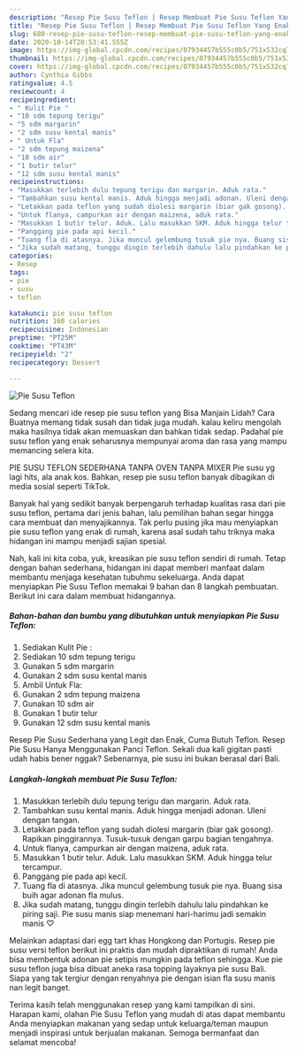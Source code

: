 ```yaml
---
description: "Resep Pie Susu Teflon | Resep Membuat Pie Susu Teflon Yang Enak Banget"
title: "Resep Pie Susu Teflon | Resep Membuat Pie Susu Teflon Yang Enak Banget"
slug: 680-resep-pie-susu-teflon-resep-membuat-pie-susu-teflon-yang-enak-banget
date: 2020-10-14T20:53:41.555Z
image: https://img-global.cpcdn.com/recipes/07934457b555c0b5/751x532cq70/pie-susu-teflon-foto-resep-utama.jpg
thumbnail: https://img-global.cpcdn.com/recipes/07934457b555c0b5/751x532cq70/pie-susu-teflon-foto-resep-utama.jpg
cover: https://img-global.cpcdn.com/recipes/07934457b555c0b5/751x532cq70/pie-susu-teflon-foto-resep-utama.jpg
author: Cynthia Gibbs
ratingvalue: 4.5
reviewcount: 4
recipeingredient:
- " Kulit Pie "
- "10 sdm tepung terigu"
- "5 sdm margarin"
- "2 sdm susu kental manis"
- " Untuk Fla"
- "2 sdm tepung maizena"
- "10 sdm air"
- "1 butir telur"
- "12 sdm susu kental manis"
recipeinstructions:
- "Masukkan terlebih dulu tepung terigu dan margarin. Aduk rata."
- "Tambahkan susu kental manis. Aduk hingga menjadi adonan. Uleni dengan tangan."
- "Letakkan pada teflon yang sudah diolesi margarin (biar gak gosong). Rapikan pinggirannya. Tusuk-tusuk dengan garpu bagian tengahnya."
- "Untuk flanya, campurkan air dengan maizena, aduk rata."
- "Masukkan 1 butir telur. Aduk. Lalu masukkan SKM. Aduk hingga telur tercampur."
- "Panggang pie pada api kecil."
- "Tuang fla di atasnya. Jika muncul gelembung tusuk pie nya. Buang sisa buih agar adonan fla mulus."
- "Jika sudah matang, tunggu dingin terlebih dahulu lalu pindahkan ke piring saji. Pie susu manis siap menemani hari-harimu jadi semakin manis ♡"
categories:
- Resep
tags:
- pie
- susu
- teflon

katakunci: pie susu teflon 
nutrition: 160 calories
recipecuisine: Indonesian
preptime: "PT25M"
cooktime: "PT43M"
recipeyield: "2"
recipecategory: Dessert

---
```



![Pie Susu Teflon](https://img-global.cpcdn.com/recipes/07934457b555c0b5/751x532cq70/pie-susu-teflon-foto-resep-utama.jpg)

Sedang mencari ide resep pie susu teflon yang Bisa Manjain Lidah? Cara Buatnya memang tidak susah dan tidak juga mudah. kalau keliru mengolah maka hasilnya tidak akan memuaskan dan bahkan tidak sedap. Padahal pie susu teflon yang enak seharusnya mempunyai aroma dan rasa yang mampu memancing selera kita.

PIE SUSU TEFLON SEDERHANA TANPA OVEN TANPA MIXER Pie susu yg lagi hits, ala anak kos. Bahkan, resep pie susu teflon banyak dibagikan di media sosial seperti TikTok.

Banyak hal yang sedikit banyak berpengaruh terhadap kualitas rasa dari pie susu teflon, pertama dari jenis bahan, lalu pemilihan bahan segar hingga cara membuat dan menyajikannya. Tak perlu pusing jika mau menyiapkan pie susu teflon yang enak di rumah, karena asal sudah tahu triknya maka hidangan ini mampu menjadi sajian spesial.


Nah, kali ini kita coba, yuk, kreasikan pie susu teflon sendiri di rumah. Tetap dengan bahan sederhana, hidangan ini dapat memberi manfaat dalam membantu menjaga kesehatan tubuhmu sekeluarga. Anda dapat menyiapkan Pie Susu Teflon memakai 9 bahan dan 8 langkah pembuatan. Berikut ini cara dalam membuat hidangannya.

<!--inarticleads1-->

##### Bahan-bahan dan bumbu yang dibutuhkan untuk menyiapkan Pie Susu Teflon:

1. Sediakan  Kulit Pie :
1. Sediakan 10 sdm tepung terigu
1. Gunakan 5 sdm margarin
1. Gunakan 2 sdm susu kental manis
1. Ambil  Untuk Fla:
1. Gunakan 2 sdm tepung maizena
1. Gunakan 10 sdm air
1. Gunakan 1 butir telur
1. Gunakan 12 sdm susu kental manis


Resep Pie Susu Sederhana yang Legit dan Enak, Cuma Butuh Teflon. Resep Pie Susu Hanya Menggunakan Panci Teflon. Sekali dua kali gigitan pasti udah habis bener nggak? Sebenarnya, pie susu ini bukan berasal dari Bali. 

<!--inarticleads2-->

##### Langkah-langkah membuat Pie Susu Teflon:

1. Masukkan terlebih dulu tepung terigu dan margarin. Aduk rata.
1. Tambahkan susu kental manis. Aduk hingga menjadi adonan. Uleni dengan tangan.
1. Letakkan pada teflon yang sudah diolesi margarin (biar gak gosong). Rapikan pinggirannya. Tusuk-tusuk dengan garpu bagian tengahnya.
1. Untuk flanya, campurkan air dengan maizena, aduk rata.
1. Masukkan 1 butir telur. Aduk. Lalu masukkan SKM. Aduk hingga telur tercampur.
1. Panggang pie pada api kecil.
1. Tuang fla di atasnya. Jika muncul gelembung tusuk pie nya. Buang sisa buih agar adonan fla mulus.
1. Jika sudah matang, tunggu dingin terlebih dahulu lalu pindahkan ke piring saji. Pie susu manis siap menemani hari-harimu jadi semakin manis ♡


Melainkan adaptasi dari egg tart khas Hongkong dan Portugis. Resep pie susu versi teflon berikut ini praktis dan mudah dipraktikan di rumah! Anda bisa membentuk adonan pie setipis mungkin pada teflon sehingga. Kue pie susu teflon juga bisa dibuat aneka rasa topping layaknya pie susu Bali. Siapa yang tak tergiur dengan renyahnya pie dengan isian fla susu manis nan legit banget. 

Terima kasih telah menggunakan resep yang kami tampilkan di sini. Harapan kami, olahan Pie Susu Teflon yang mudah di atas dapat membantu Anda menyiapkan makanan yang sedap untuk keluarga/teman maupun menjadi inspirasi untuk berjualan makanan. Semoga bermanfaat dan selamat mencoba!
